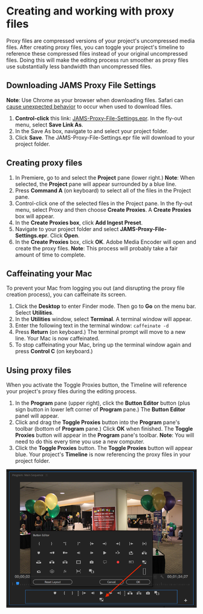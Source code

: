 # Creating and working with proxy files

Proxy files are compressed versions of your project's uncompressed media files. After creating proxy files, you can toggle your project's timeline to reference these compressed files instead of your original uncompressed files. Doing this will make the editing process run smoother as proxy files use substantially less bandwidth than uncompressed files.

## Downloading JAMS Proxy File Settings

**Note**: Use Chrome as your browser when downloading files. Safari can [cause unexpected behavior](https://github.com/jjloomis/adobe-premiere-pro-basics-home-edition-mac-os/tree/24c10d9e684373ed41ce1d9e51da3bd3bd68432d/troubleshooting/computer-is-trying-to-open-jams-text-template-in-photoshop.md) to occur when used to download files.

1. **Control-click** this link: [JAMS-Proxy-File-Settings.epr](https://jams-downloadable-files.s3-us-west-2.amazonaws.com/templates/JAMS-Proxy-File-Settings.epr). In the fly-out menu, select **Save Link As**.
2. In the Save As box, navigate to and select your project folder.
3. Click **Save**. The JAMS-Proxy-File-Settings.epr file will download to your project folder.

## Creating proxy files

1. In Premiere, go to and select the **Project** pane (lower right.) **Note**: When selected, the **Project** pane will appear surrounded by a blue line.&#x20;
2. Press **Command A** (on keyboard) to select all of the files in the Project pane.&#x20;
3. Control-click one of the selected files in the Project pane. In the fly-out menu, select Proxy and then choose **Create Proxies**. A **Create Proxies** box will appear.&#x20;
4. In the **Create Proxies box**, click **Add Ingest Preset**.&#x20;
5. Navigate to your project folder and select **JAMS-Proxy-File-Settings.epr**. Click **Open**.&#x20;
6. In the **Create Proxies** box, click **OK**. Adobe Media Encoder will open and create the proxy files. **Note**: This process will probably take a fair amount of time to complete. &#x20;

## Caffeinating your Mac

To prevent your Mac from logging you out (and disrupting the proxy file creation process), you can caffeinate its screen.

1. Click the **Desktop** to enter Finder mode. Then go to **Go** on the menu bar. Select **Utilities**.
2. In the **Utilities** window, select **Terminal**. A terminal window will appear. &#x20;
3. Enter the following text in the terminal window: `caffeinate -d`
4. Press **Return** (on keyboard.) The terminal prompt will move to a new line. Your Mac is now caffeinated.&#x20;
5. To stop caffeinating your Mac, bring up the terminal window again and press **Control C** (on keyboard.)

## Using proxy files

When you activate the Toggle Proxies button, the Timeline will reference your project's proxy files during the editing process.

1. In the **Program** pane (upper right), click the **Button Editor** button (plus sign button in lower left corner of **Program** pane.) The **Button Editor** panel will appear.&#x20;
2. Click and drag the **Toggle Proxies** button into the **Program** pane's toolbar (bottom of **Program** pane.) Click **OK** when finished. The **Toggle Proxies** button will appear in the **Program** pane's toolbar. **Note**: You will need to do this every time you use a new computer.&#x20;
3. Click the **Toggle Proxies** button. The **Toggle Proxies** button will appear blue. Your project's **Timeline** is now referencing the proxy files in your project folder.&#x20;

![](../.gitbook/assets/adding-toggle-proxies-button.png)
